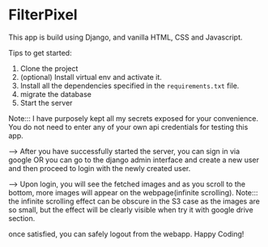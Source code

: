 # FilterPixel
This app is build using Django, and vanilla HTML, CSS and Javascript.

Tips to get started: 

1. Clone the project
2. (optional) Install virtual env and activate it.
3. Install all the dependencies specified in the `requirements.txt` file.
4. migrate the database
5. Start the server

Note::: I have purposely kept all my secrets exposed for your convenience. You do not need to enter any of your own api credentials for 
testing this app.

--> After you have successfully started the server, you can sign in via google OR you can go to the django admin interface and create a 
new user and then proceed to login with the newly created user.

--> Upon login, you will see the fetched images and as you scroll to the bottom, more images will appear on the webpage(infinite scrolling). 
Note::: the infinite scrolling effect can be obscure in the S3 case as the images are so small, but the effect will be clearly visible when
try it with google drive section.

once satisfied, you can safely logout from the webapp.
Happy Coding!
